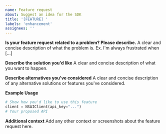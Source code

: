 ```yaml
---
name: Feature request
about: Suggest an idea for the SDK
title: '[FEATURE] '
labels: 'enhancement'
assignees: ''
---
```


**Is your feature request related to a problem? Please describe.**
A clear and concise description of what the problem is. Ex. I'm always frustrated when [...]

**Describe the solution you'd like**
A clear and concise description of what you want to happen.

**Describe alternatives you've considered**
A clear and concise description of any alternative solutions or features you've considered.

**Example Usage**
```python
# Show how you'd like to use this feature
client = NSAIClient(api_key="...")
# Your proposed API
```

**Additional context**
Add any other context or screenshots about the feature request here.